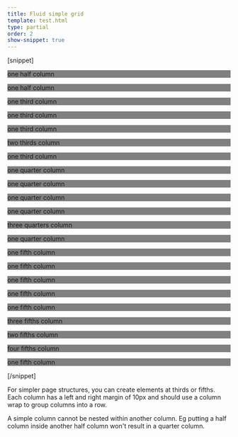 ```yaml
---
title: Fluid simple grid
template: test.html
type: partial
order: 2
show-snippet: true
---
```

[snippet]
<div class="wrapper">
    <!-- half columns -->
        <div class="col-wrap">
            <div class="col col--fluid-one-half">
                <p style="background-color: grey">one half column</p>
            </div>
            <div class="col col--fluid-one-half">
                <p style="background-color: grey">one half column</p>
            </div>
        </div>
    <!-- third columns -->
    <div class="col-wrap">
        <div class="col col--fluid-one-third">
            <p style="background-color: grey">one third column</p>
        </div>
        <div class="col col--fluid-one-third">
            <p style="background-color: grey">one third column</p>
        </div>
        <div class="col col--fluid-one-third">
            <p style="background-color: grey">one third column</p>
        </div>
    </div>
    <div class="col-wrap">
        <div class="col col--fluid-two-thirds">
            <p style="background-color: grey">two thirds column</p>
        </div>
        <div class="col col--fluid-one-third">
            <p style="background-color: grey">one third column</p>
        </div>
    </div>
    <!-- fourth columns -->
    <div class="col-wrap">
        <div class="col col--fluid-one-quarter">
            <p style="background-color: grey">one quarter column</p>
        </div>
        <div class="col col--fluid-one-quarter">
            <p style="background-color: grey">one quarter column</p>
        </div>
        <div class="col col--fluid-one-quarter">
            <p style="background-color: grey">one quarter column</p>
        </div>
        <div class="col col--fluid-one-quarter">
            <p style="background-color: grey">one quarter column</p>
        </div>
    </div>
    <div class="col-wrap">
        <div class="col col--fluid-three-quarters">
            <p style="background-color: grey">three quarters column</p>
        </div>
        <div class="col col--fluid-one-quarter">
            <p style="background-color: grey">one quarter column</p>
        </div>
    </div>
    <!-- fifth columns -->
    <div class="col-wrap">
        <div class="col col--fluid-one-fifth">
            <p style="background-color: grey">one fifth column</p>
        </div>
        <div class="col col--fluid-one-fifth">
            <p style="background-color: grey">one fifth column</p>
        </div>
        <div class="col col--fluid-one-fifth">
            <p style="background-color: grey">one fifth column</p>
        </div>
        <div class="col col--fluid-one-fifth">
            <p style="background-color: grey">one fifth column</p>
        </div>
        <div class="col col--fluid-one-fifth">
            <p style="background-color: grey">one fifth column</p>
        </div>
    </div>
    <div class="col-wrap">
        <div class="col col--fluid-three-fifths">
            <p style="background-color: grey">three fifths column</p>
        </div>
        <div class="col col--fluid-two-fifths">
            <p style="background-color: grey">two fifths column</p>
        </div>
    </div>
    <div class="col-wrap">
        <div class="col col--fluid-four-fifths">
            <p style="background-color: grey">four fifths column</p>
        </div>
        <div class="col col--fluid-one-fifth">
            <p style="background-color: grey">one fifth column</p>
        </div>
    </div>
</div>
[/snippet]

For simpler page structures, you can create elements at thirds or fifths. Each column has a left and right margin of 10px and should use a column wrap to group columns into a row.

A simple column cannot be nested within another column. Eg putting a half column inside another half column won't result in a quarter column.